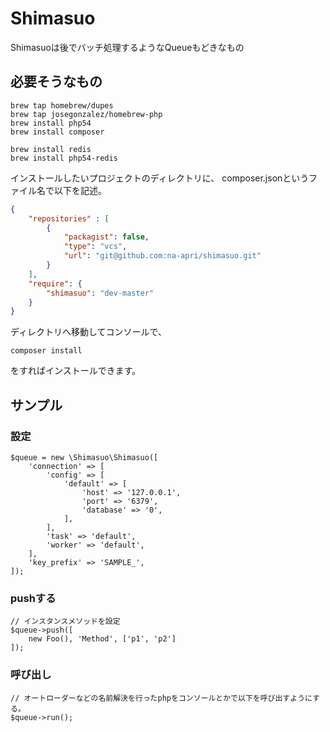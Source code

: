 # Shimasuo

Shimasuoは後でバッチ処理するようなQueueもどきなもの

## 必要そうなもの

	brew tap homebrew/dupes
	brew tap josegonzalez/homebrew-php
	brew install php54
	brew install composer

	brew install redis
	brew install php54-redis

インストールしたいプロジェクトのディレクトリに、
composer.jsonというファイル名で以下を記述。

```JSON
{
	"repositories" : [
		{
			"packagist": false,
			"type": "vcs",
			"url": "git@github.com:na-apri/shimasuo.git"
		}
	],
    "require": {
		"shimasuo": "dev-master"
    }
}
```

ディレクトリへ移動してコンソールで、

	composer install

をすればインストールできます。

## サンプル

### 設定

	$queue = new \Shimasuo\Shimasuo([
		'connection' => [
			'config' => [
				'default' => [
					'host' => '127.0.0.1',
					'port' => '6379',
					'database' => '0',
				],
			],
			'task' => 'default',
			'worker' => 'default',
		],
		'key_prefix' => 'SAMPLE_',
	]);

### pushする

	// インスタンスメソッドを設定
	$queue->push([
		new Foo(), 'Method', ['p1', 'p2']
	]);

### 呼び出し
	// オートローダーなどの名前解決を行ったphpをコンソールとかで以下を呼び出すようにする。
	$queue->run();

